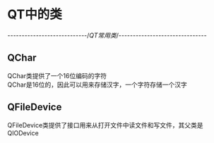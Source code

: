 # QT中的类

----------------------------/*QT常用类*/-------------------------------



## QChar
QChar类提供了一个16位编码的字符  
QChar是16位的，因此可以用来存储汉字，一个字符存储一个汉字  



## QFileDevice
QFileDevice类提供了接口用来从打开文件中读文件和写文件，其父类是QIODevice  



